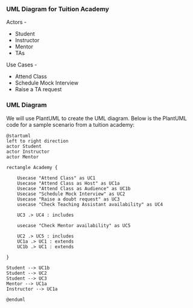 ### UML Diagram for Tuition Academy

Actors -
* Student
* Instructor
* Mentor
* TAs

Use Cases -
* Attend Class
* Schedule Mock Interview
* Raise a TA request

### UML Diagram

We will use PlantUML to create the UML diagram. Below is the PlantUML code for a sample scenario from a tuition academy:

```plantuml
@startuml
left to right direction
actor Student
actor Instructor
actor Mentor

rectangle Academy {

    Usecase "Attend Class" as UC1
    Usecase "Attend Class as Host" as UC1a
    Usecase "Attend Class as Audience" as UC1b
    Usecase "Schedule Mock Interview" as UC2
    Usecase "Raise a doubt request" as UC3
    usecase "Check Teaching Assistant availability" as UC4
    
    UC3 .> UC4 : includes
    
    usecase "Check Mentor availability" as UC5
    
    UC2 .> UC5 : includes
    UC1a .> UC1 : extends
    UC1b .> UC1 : extends
    
}

Student --> UC1b
Student --> UC2
Student --> UC3
Mentor --> UC1a
Instructor --> UC1a

@enduml
```